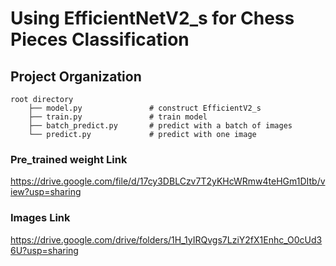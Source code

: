 # Using EfficientNetV2_s for Chess Pieces Classification

## Project Organization

```
root directory
	├── model.py               # construct EfficientV2_s
	├── train.py               # train model
	├── batch_predict.py       # predict with a batch of images
	└── predict.py             # predict with one image
```

### Pre_trained weight Link
https://drive.google.com/file/d/17cy3DBLCzv7T2yKHcWRmw4teHGm1DItb/view?usp=sharing

### Images Link
https://drive.google.com/drive/folders/1H_1yIRQvgs7LziY2fX1Enhc_O0cUd36U?usp=sharing
